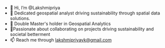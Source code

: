 - 👋 Hi, I’m @Lakshmipriya
- 👀 Dedicated geospatial analyst driving sustainability through spatial data solutions.
- 🌱 Double Master's holder in Geospatial Analytics
- 💞️Passionate about collaborating on projects driving sustainability and societal betterment
- 📫 Reach me through lakshmipriyayk@gmail.com

<!---
Lakshmipriyasabu/Lakshmipriyasabu is a ✨ special ✨ repository because its `README.md` (this file) appears on your GitHub profile.
You can click the Preview link to take a look at your changes.
--->
